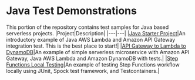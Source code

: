 # Java Test Demonstrations

This portion of the repository contains test samples for Java based serverless projects.
|Project|Description|
|---|---|
|[Java Starter Project](apigw-lambda-list-s3-buckets)|An introductory example of Java AWS Lambda and Amazon API Gateway integration test. This is the best place to start!|
|[API Gateway to Lambda to DynamoDB](apigw-lambda-ddb)|An example of simple serverless microservice with Amazon API Gateway, Java AWS Lambda and Amazon DynamoDB with tests.|
|[Step Functions Local Testing](step-functions-local)|An example of testing Step Functions workflow locally using JUnit, Spock test framework, and Testcontainers.|
